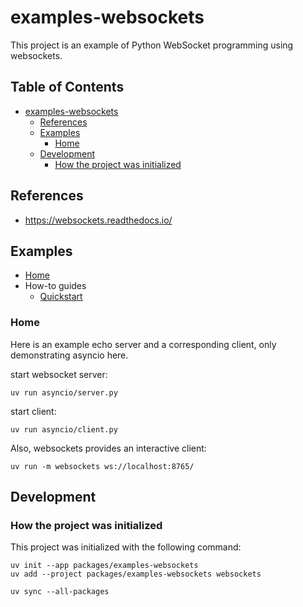 # examples-websockets

This project is an example of Python WebSocket programming using websockets.

## Table of Contents <!-- omit in toc -->

- [examples-websockets](#examples-websockets)
  - [References](#references)
  - [Examples](#examples)
    - [Home](#home)
  - [Development](#development)
    - [How the project was initialized](#how-the-project-was-initialized)

## References

- <https://websockets.readthedocs.io/>

## Examples

- [Home](#home)
- How-to guides
  - [Quickstart](./quickstart/README.md)

### Home

Here is an example echo server and a corresponding client, only demonstrating asyncio here.

start websocket server:

```shell
uv run asyncio/server.py 
```

start client:

```shell
uv run asyncio/client.py 
```

Also, websockets provides an interactive client:

```shell
uv run -m websockets ws://localhost:8765/
```

## Development

### How the project was initialized

This project was initialized with the following command:

```shell
uv init --app packages/examples-websockets
uv add --project packages/examples-websockets websockets

uv sync --all-packages
```
